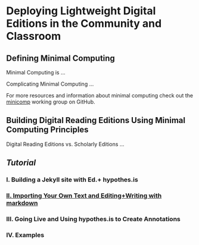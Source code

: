 # Deploying Lightweight Digital Editions in the Community and Classroom 

## Defining Minimal Computing
Minimal Computing is ...

Complicating Minimal Computing ...

For more resources and information about minimal computing check out the [minicomp](http://go-dh.github.io/mincomp/)
working group on GitHub.

## Building Digital Reading Editions Using Minimal Computing Principles

Digital Reading Editions vs. Scholarly Editions ... 

## *Tutorial*

### I. Building a Jekyll site with Ed.+ hypothes.is

### [II. Importing Your Own Text and Editing+Writing with markdown](sgotzler.github.io/praxis-session/using-markdown)

### III. Going Live and Using hypothes.is to Create Annotations

### IV. Examples
